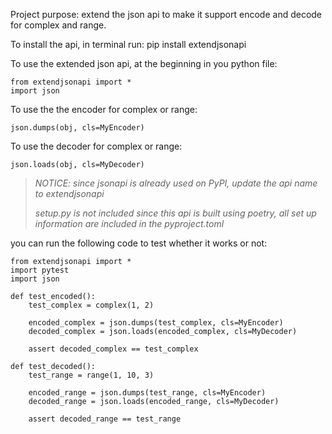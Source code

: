 Project purpose: extend the json api to make it support encode and decode for complex and range.

To install the api, in terminal run:
pip install extendjsonapi

To use the extended json api, at the beginning in you python file:
```
from extendjsonapi import *
import json
```

To use the the encoder for complex or range:
```
json.dumps(obj, cls=MyEncoder)
```

To use the decoder for complex or range:
```
json.loads(obj, cls=MyDecoder)
```

>*NOTICE: since jsonapi is already used on PyPI, update the api name to extendjsonapi*
>
>*setup.py is not included since this api is built using poetry, all set up information are included in the pyproject.toml*

you can run the following code to test whether it works or not:
```
from extendjsonapi import *
import pytest
import json

def test_encoded():
    test_complex = complex(1, 2)

    encoded_complex = json.dumps(test_complex, cls=MyEncoder)
    decoded_complex = json.loads(encoded_complex, cls=MyDecoder)

    assert decoded_complex == test_complex

def test_decoded():
    test_range = range(1, 10, 3)

    encoded_range = json.dumps(test_range, cls=MyEncoder)
    decoded_range = json.loads(encoded_range, cls=MyDecoder)
    
    assert decoded_range == test_range
